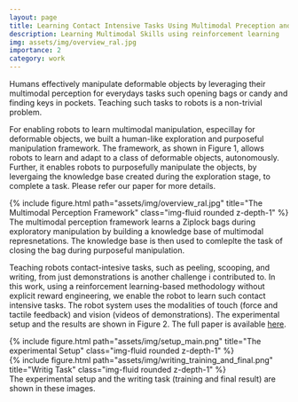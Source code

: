 ```yaml
---
layout: page
title: Learning Contact Intensive Tasks Using Multimodal Preception and Reinforcement Learning
description: Learning Multimodal Skills using reinforcement learning
img: assets/img/overview_ral.jpg
importance: 2
category: work
---
```

Humans effectively manipulate deformable objects by leveraging their multimodal perception for everydays tasks such opening bags or candy and finding keys in pockets. Teaching such tasks to robots is a non-trivial problem. 

For enabling robots to learn multimodal manipulation, especillay for deformable objects, we built a human-like exploration and purposeful manipulation framework. The framework, as shown in Figure 1, allows robots to learn and adapt to a class of deformable objects, autonomously. Further, it enables robots to purposefully manipulate the objects, by levergaing the knowledge base created during the exploration stage, to complete a task. Please refer our paper for more details. 


<div class="row">
    <div class="col-sm mt-3 mt-md-0">
        {% include figure.html path="assets/img/overview_ral.jpg" title="The Multimodal Perception Framework" class="img-fluid rounded z-depth-1" %}
    </div>
</div>
<div class="caption">
    The multimodal perception framework learns a Ziplock bags during exploratory manipulation by building a knowledge base of multimodal represnetations. The knowledge base is then used to comleplte the task of closing the bag during purposeful manipulation.
</div>

Teaching robots contact-intesive tasks, such as peeling, scooping, and writing, from just demonstrations is another challenge i contributed to. In this work, using a reinforcement learning-based methodology without explicit reward engineering, we enable the robot to learn such contact intensive tasks. The robot system uses the modalities of touch (force and tactile feedback) and vision (videos of demonstrations). The experimental setup and the results are shown in Figure 2. The full paper is available <a href="https://ieeexplore.ieee.org/abstract/document/9561734">here</a>.  


<div class="row justify-content-sm-center">
    <div class="col-sm-8 mt-3 mt-md-0">
        {% include figure.html path="assets/img/setup_main.png" title="The experimental Setup" class="img-fluid rounded z-depth-1" %}
    </div>
    <div class="col-sm-4 mt-3 mt-md-0">
        {% include figure.html path="assets/img/writing_training_and_final.png" title="Writig Task" class="img-fluid rounded z-depth-1" %}
    </div>
</div>
<div class="caption">
    The experimental setup and the writing task (training and final result) are shown in these images. 
</div>

